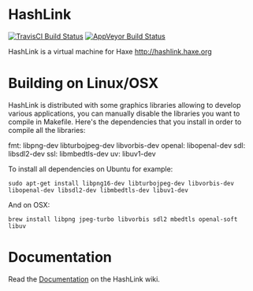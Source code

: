 # HashLink

[![TravisCI Build Status](https://travis-ci.org/HaxeFoundation/hashlink.svg?branch=master)](https://travis-ci.org/HaxeFoundation/hashlink)
[![AppVeyor Build Status](https://ci.appveyor.com/api/projects/status/github/HaxeFoundation/hashlink?branch=master&svg=true)](https://ci.appveyor.com/project/HaxeFoundation/hashlink)

HashLink is a virtual machine for Haxe http://hashlink.haxe.org


# Building on Linux/OSX

HashLink is distributed with some graphics libraries allowing to develop various applications, you can manually disable the libraries you want to compile in Makefile. Here's the dependencies that you install in order to compile all the libraries:

fmt: libpng-dev libturbojpeg-dev libvorbis-dev
openal: libopenal-dev
sdl: libsdl2-dev
ssl: libmbedtls-dev
uv: libuv1-dev

To install all dependencies on Ubuntu for example:

`sudo apt-get install libpng16-dev libturbojpeg-dev libvorbis-dev libopenal-dev libsdl2-dev libmbedtls-dev libuv1-dev`

And on OSX:

`brew install libpng jpeg-turbo libvorbis sdl2 mbedtls openal-soft libuv`

# Documentation

Read the [Documentation](https://github.com/HaxeFoundation/hashlink/wiki) on the HashLink wiki.
